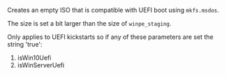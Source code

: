 Creates an empty ISO that is compatible with UEFI boot using `mkfs.msdos`.

The size is set a bit larger than the size of `winpe_staging`.

Only applies to UEFI kickstarts so if any of these parameters are set the string 'true':

1. isWin10Uefi
2. isWinServerUefi